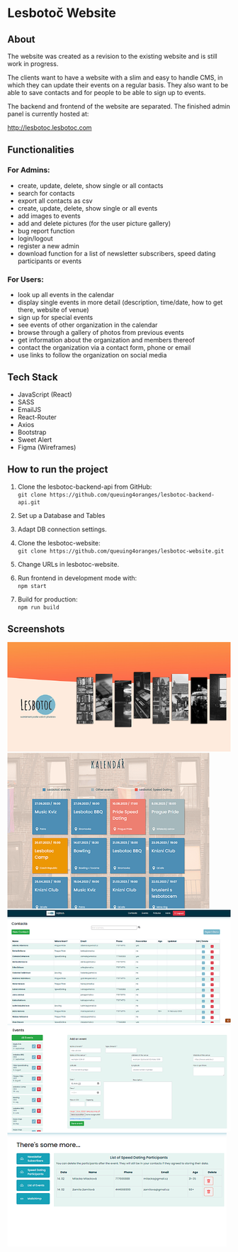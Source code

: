 # Lesbotoč Website

## About

The website was created as a revision to the existing website and is still work in progress.

The clients want to have a website with a slim and easy to handle CMS, in which they can update their events on a regular basis. They also want to be able to save contacts and for people to be able to sign up to events.

The backend and frontend of the website are separated.
The finished admin panel is currently hosted at:

http://lesbotoc.lesbotoc.com

## Functionalities

### For Admins:

- create, update, delete, show single or all contacts
- search for contacts
- export all contacts as csv
- create, update, delete, show single or all events
- add images to events
- add and delete pictures (for the user picture gallery)
- bug report function
- login/logout
- register a new admin
- download function for a list of newsletter subscribers, speed dating participants or events

### For Users:

- look up all events in the calendar
- display single events in more detail (description, time/date, how to get there, website of venue)
- sign up for special events
- see events of other organization in the calendar
- browse through a gallery of photos from previous events
- get information about the organization and members thereof
- contact the organization via a contact form, phone or email
- use links to follow the organization on social media

## Tech Stack

- JavaScript (React)
- SASS
- EmailJS
- React-Router
- Axios
- Bootstrap
- Sweet Alert
- Figma (Wireframes)

## How to run the project

1. Clone the lesbotoc-backend-api from GitHub:  
   `git clone https://github.com/queuing4oranges/lesbotoc-backend-api.git`
2. Set up a Database and Tables

3. Adapt DB connection settings.

4. Clone the lesbotoc-website:  
   `git clone https://github.com/queuing4oranges/lesbotoc-website.git`

5. Change URLs in lesbotoc-website.

6. Run frontend in development mode with:  
   `npm start`

7. Build for production:  
   `npm run build`

## Screenshots

<img src="https://github.com/queuing4oranges/lesbotoc-website/blob/main/screenshots/ScreenShLesbotoc1.PNG">

<img src="https://github.com/queuing4oranges/lesbotoc-website/blob/main/screenshots/ScreenShLesbotoc2.PNG">

<img src="https://github.com/queuing4oranges/lesbotoc-website/blob/main/screenshots/ScreenShLesbotoc3.PNG">

<img src="https://github.com/queuing4oranges/lesbotoc-website/blob/main/screenshots/ScreenShLesbotoc4.PNG">

<img src="https://github.com/queuing4oranges/lesbotoc-website/blob/main/screenshots/ScreenShLesbotoc5.PNG">
